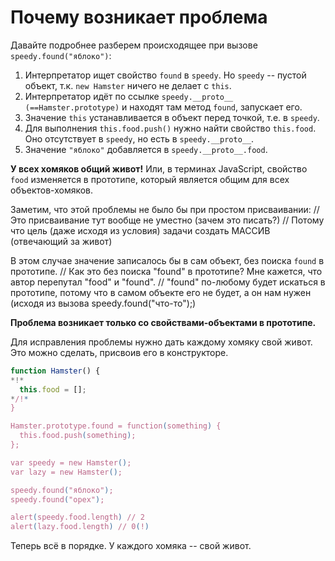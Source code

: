 # Почему возникает проблема

Давайте подробнее разберем происходящее при вызове `speedy.found("яблоко")`:

1. Интерпретатор ищет свойство `found` в `speedy`. Но `speedy` -- пустой объект, т.к. `new Hamster` ничего не делает с `this`.
2. Интерпретатор идёт по ссылке `speedy.__proto__ (==Hamster.prototype)` и находят там метод `found`, запускает его.
3. Значение `this` устанавливается в объект перед точкой, т.е. в `speedy`.
4. Для выполнения `this.food.push()` нужно найти свойство `this.food`. Оно отсутствует в `speedy`, но есть в `speedy.__proto__`.
5. Значение `"яблоко"` добавляется в `speedy.__proto__.food`.

**У всех хомяков общий живот!** Или, в терминах JavaScript, свойство `food` изменяется в прототипе, который является общим для всех объектов-хомяков.

Заметим, что этой проблемы не было бы при простом присваивании:
// Это присваивание тут вообще не уместно (зачем это писать?)
// Потому что цель (даже исходя из условия) задачи создать МАССИВ (отвечающий за живот)



В этом случае значение записалось бы в сам объект, без поиска `found` в прототипе.
// Как это без поиска "found" в прототипе? Мне кажется, что автор перепутал "food" и "found".
// "found" по-любому будет искаться в прототипе, потому что в самом объекте его не будет, а он нам нужен (исходя из вызова speedy.found("что-то");)

**Проблема возникает только со свойствами-объектами в прототипе.**

Для исправления проблемы нужно дать каждому хомяку свой живот. Это можно сделать, присвоив его в конструкторе.

```js run
function Hamster() {
*!*
  this.food = [];
*/!*
}

Hamster.prototype.found = function(something) {
  this.food.push(something);
};

var speedy = new Hamster();
var lazy = new Hamster();

speedy.found("яблоко");
speedy.found("орех");

alert(speedy.food.length) // 2
alert(lazy.food.length) // 0(!)
```

Теперь всё в порядке. У каждого хомяка -- свой живот.
